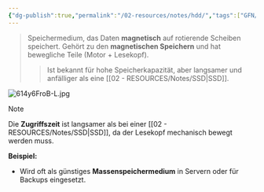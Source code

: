 ```yaml
---
{"dg-publish":true,"permalink":"/02-resources/notes/hdd/","tags":["GFN/prüfungsrelevant/AP1/vorbereitung","speicher"],"noteIcon":"","updated":"2025-03-18T16:16:35.727+01:00"}
---
```


> Speichermedium, das Daten **magnetisch** auf rotierende Scheiben speichert. Gehört zu den **magnetischen Speichern** und hat bewegliche Teile (Motor + Lesekopf).
> 
> > Ist bekannt für hohe Speicherkapazität, aber langsamer und anfälliger als eine [[02 - RESOURCES/Notes/SSD\|SSD]].

![614y6FroB-L.jpg](/img/user/02%20-%20RESOURCES/Files/614y6FroB-L.jpg)
> [!note]  
> Die **Zugriffszeit** ist langsamer als bei einer [[02 - RESOURCES/Notes/SSD\|SSD]], da der Lesekopf mechanisch bewegt werden muss.

**Beispiel:**

- Wird oft als günstiges **Massenspeichermedium** in Servern oder für Backups eingesetzt.